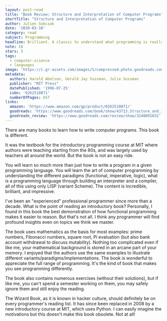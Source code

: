 ```yaml
---
layout: post-read
title: "Book Review: Structure and Interpretation of Computer Programs"
shortTitle: "Structure and Interpretation of Computer Programs"
author: Julien Sobczak
date: '2020-03-10'
category: read
subject: Programming
headline: Brilliant. A classic to understand what programming is really about.
note: 18
stars: 5
tags:
  - computer-science
  - languages
image: 'https://i.gr-assets.com/images/S/compressed.photo.goodreads.com/books/1391032527l/43713.jpg'
metadata:
  authors: Harold Abelson, Gerald Jay Sussman, Julie Sussman
  publisher: "MIT Press"
  datePublished: '1996-07-25'
  isbn: '0262510871'
  numberOfPages: 657
links:
  amazon: 'https://www.amazon.com/gp/product/0262510871/'
  goodreads: 'https://www.goodreads.com/book/show/43713.Structure_and_Interpretation_of_Computer_Programs'
  goodreads_review: 'https://www.goodreads.com/review/show/3248091832'
---
```


There are many books to learn how to write computer programs. This book is different.

It was the textbook for the introductory programming course at MIT where authors were teaching starting from the 80s, and was largely used by teachers all around the world. But the book is not an easy ride. 

You will learn so much more than just how to write a program in a given programming language. You will learn the art of computer programming by understanding the different paradigms (functional, imperative, logic), what is a programming language through building an interpreter and a compiler, all of this using only LISP (variant Scheme). The content is incredible, brilliant, and impressive. 

I've been an "experienced" professional programmer since more than a decade. What is the point of reading an introductory book? Personally, I found in this book the best demonstration of how functional programming makes it easier to reason. But that's not all. I think any programmer will find profound insights even on topics we think we master. 

The book uses mathematics as the basis for most examples: prime numbers, Fibonacci numbers, square root, Pi evaluation (but also bank account withdrawal to discuss mutability). Nothing too complicated even if like me, your mathematical background is stored in an arcane part of your memory. I enjoyed that the authors use the same examples to illustrate different variants/paradigms/implementations. The book is wonderful to appreciate the full range of programming. It's the kind of book that makes you see programming differently.

The book also contains numerous exercises (without their solutions), but if like me, you can't spend a semester working on them, you may safely ignore them and still enjoy the reading.

The Wizard Book, as it is known in hacker culture, should definitely be on every programmer's reading list. It has since been replaced in 2008 by a new introductory course at MIT, which uses Python. I can easily imagine the motivations but this doesn't make this book obsolete. Not at all! 

